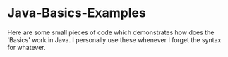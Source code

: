 # Java-Basics-Examples

Here are some small pieces of code which demonstrates how does the 'Basics' work in Java.
I personally use these whenever I forget the syntax for whatever.
